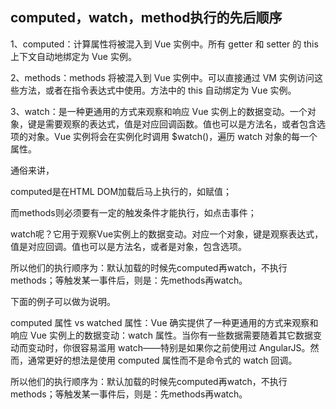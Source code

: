 ## computed，watch，method执行的先后顺序
1、computed：计算属性将被混入到 Vue 实例中。所有 getter 和 setter 的 this 上下文自动地绑定为 Vue 实例。

2、methods：methods 将被混入到 Vue 实例中。可以直接通过 VM 实例访问这些方法，或者在指令表达式中使用。方法中的 this 自动绑定为 Vue 实例。

3、watch：是一种更通用的方式来观察和响应 Vue 实例上的数据变动。一个对象，键是需要观察的表达式，值是对应回调函数。值也可以是方法名，或者包含选项的对象。Vue 实例将会在实例化时调用 $watch()，遍历 watch 对象的每一个属性。

通俗来讲，

computed是在HTML DOM加载后马上执行的，如赋值；

而methods则必须要有一定的触发条件才能执行，如点击事件；

watch呢？它用于观察Vue实例上的数据变动。对应一个对象，键是观察表达式，值是对应回调。值也可以是方法名，或者是对象，包含选项。

所以他们的执行顺序为：默认加载的时候先computed再watch，不执行methods；等触发某一事件后，则是：先methods再watch。

下面的例子可以做为说明。

computed 属性 vs watched 属性：Vue 确实提供了一种更通用的方式来观察和响应 Vue 实例上的数据变动：watch 属性。当你有一些数据需要随着其它数据变动而变动时，你很容易滥用 watch——特别是如果你之前使用过 AngularJS。然而，通常更好的想法是使用 computed 属性而不是命令式的 watch 回调。

所以他们的执行顺序为：默认加载的时候先computed再watch，不执行methods；等触发某一事件后，则是：先methods再watch。